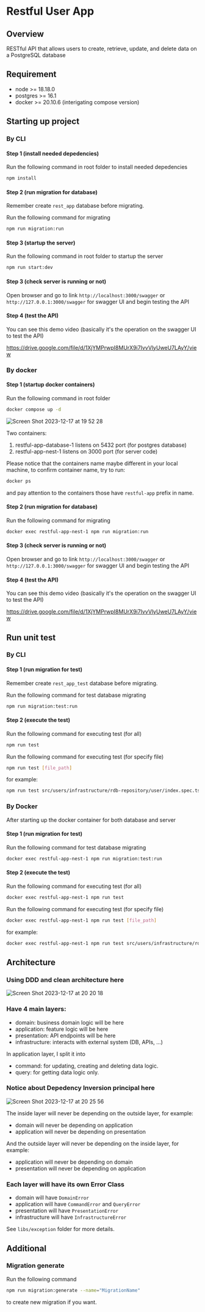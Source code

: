 # Restful User App

## Overview

RESTful API that allows users to create, retrieve, update, and delete data on a PostgreSQL database

## Requirement

- node >= 18.18.0
- postgres >= 16.1
- docker >= 20.10.6 (interigating compose version)

## Starting up project

### By CLI

#### Step 1 (install needed depedencies)

Run the following command in root folder to install needed depedencies

```sh
npm install
```

#### Step 2 (run migration for database)

Remember create `rest_app` database before migrating.

Run the following command for migrating

```sh
npm run migration:run
```

#### Step 3 (startup the server)

Run the following command in root folder to startup the server

```sh
npm run start:dev
```

#### Step 3 (check server is running or not)

Open browser and go to link `http://localhost:3000/swagger` or `http://127.0.0.1:3000/swagger` for swagger UI and begin testing the API

#### Step 4 (test the API)

You can see this demo video (basically it's the operation on the swagger UI to test the API)

<https://drive.google.com/file/d/1XjYMPrwpI8MUrX9i7IvvVlyUweU7LAyY/view>

### By docker

#### Step 1 (startup docker containers)

Run the following command in root folder

```sh
docker compose up -d
```

![Screen Shot 2023-12-17 at 19 52 28](https://github.com/tuananhhedspibk/restful-app/assets/15076665/83ab41ca-73c6-47f9-a30a-477ace4e6be9)

Two containers:

1. restful-app-database-1 listens on 5432 port (for postgres database)
2. restful-app-nest-1 listens on 3000 port (for server code)

Please notice that the containers name maybe different in your local machine, to confirm container name, try to run:

```sh
docker ps
```

and pay attention to the containers those have `restful-app` prefix in name.

#### Step 2 (run migration for database)

Run the following command for migrating

```sh
docker exec restful-app-nest-1 npm run migration:run
```

#### Step 3 (check server is running or not)

Open browser and go to link `http://localhost:3000/swagger` or `http://127.0.0.1:3000/swagger` for swagger UI and begin testing the API

#### Step 4 (test the API)

You can see this demo video (basically it's the operation on the swagger UI to test the API)

<https://drive.google.com/file/d/1XjYMPrwpI8MUrX9i7IvvVlyUweU7LAyY/view>

## Run unit test

### By CLI

#### Step 1 (run migration for test)

Remember create `rest_app_test` database before migrating.

Run the following command for test database migrating

```sh
npm run migration:test:run
```

#### Step 2 (execute the test)

Run the following command for executing test (for all)

```sh
npm run test
```

Run the following command for executing test (for specify file)

```sh
npm run test [file_path]
```

for example:

```sh
npm run test src/users/infrastructure/rdb-repository/user/index.spec.ts
```

### By Docker

After starting up the docker container for both database and server

#### Step 1 (run migration for test)

Run the following command for test database migrating

```sh
docker exec restful-app-nest-1 npm run migration:test:run
```

#### Step 2 (execute the test)

Run the following command for executing test (for all)

```sh
docker exec restful-app-nest-1 npm run test
```

Run the following command for executing test (for specify file)

```sh
docker exec restful-app-nest-1 npm run test [file_path]
```

for example:

```sh
docker exec restful-app-nest-1 npm run test src/users/infrastructure/rdb-repository/user/index.spec.ts
```

## Architecture

### Using DDD and clean architecture here

![Screen Shot 2023-12-17 at 20 20 18](https://github.com/tuananhhedspibk/restful-app/assets/15076665/6a63bc7e-8227-4182-abbf-699c8db23e58)

### Have 4 main layers:

- domain: business domain logic will be here
- application: feature logic will be here
- presentation: API endpoints will be here
- infrastructure: interacts with external system (DB, APIs, ...)

In application layer, I split it into

- command: for updating, creating and deleting data logic.
- query: for getting data logic only.

### Notice about Depedency Inversion principal here

![Screen Shot 2023-12-17 at 20 25 56](https://github.com/tuananhhedspibk/restful-app/assets/15076665/83885e17-766b-4a95-9c4e-b26d52182215)

The inside layer will never be depending on the outside layer, for example:

- domain will never be depending on application
- application will never be depending on presentation

And the outside layer will never be depending on the inside layer, for example:

- application will never be depending on domain
- presentation will never be depending on application

### Each layer will have its own Error Class

- domain will have `DomainError`
- application will have `CommandError` and `QueryError`
- presentation will have `PresentationError`
- infrastructure will have `InfrastructureError`

See `libs/exception` folder for more details.

## Additional

### Migration generate

Run the following command

```sh
npm run migration:generate --name="MigrationName"
```

to create new migration if you want.
